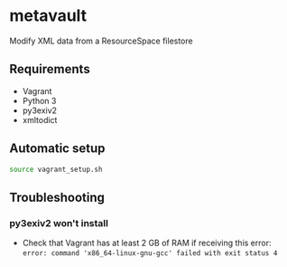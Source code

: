 # metavault
Modify XML data from a ResourceSpace filestore

## Requirements
- Vagrant
- Python 3
- py3exiv2
- xmltodict

## Automatic setup
```bash
source vagrant_setup.sh
```

## Troubleshooting

### py3exiv2 won't install
- Check that Vagrant has at least 2 GB of RAM if receiving this error: ```error: command 'x86_64-linux-gnu-gcc' failed with exit status 4```
